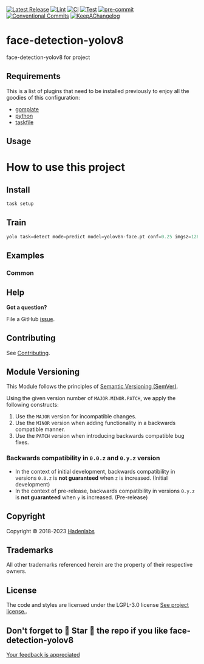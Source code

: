 <!--


  ** DO NOT EDIT THIS FILE
  **
  ** 1) Make all changes to `provision/generator/README.yaml`
  ** 2) Run`task readme` to rebuild this file.
  **
  ** (We maintain HUNDREDS of open source projects. This is how we maintain our sanity.)
  **


  -->

[![Latest Release](https://img.shields.io/github/release/luismayta/face-detection-yolov8)](https://github.com/luismayta/face-detection-yolov8/releases) [![Lint](https://img.shields.io/github/workflow/status/luismayta/face-detection-yolov8/lint-code)](https://github.com/luismayta/face-detection-yolov8/actions?workflow=lint-code) [![CI](https://img.shields.io/github/workflow/status/luismayta/face-detection-yolov8/ci)](https://github.com/luismayta/face-detection-yolov8/actions?workflow=ci) [![Test](https://img.shields.io/github/workflow/status/luismayta/face-detection-yolov8/test)](https://github.com/luismayta/face-detection-yolov8/actions?workflow=test) [![pre-commit](https://img.shields.io/badge/pre--commit-enabled-brightgreen?logo=pre-commit&logoColor=white)](https://github.com/pre-commit/pre-commit) [![Conventional Commits](https://img.shields.io/badge/Conventional%20Commits-1.0.0-yellow)](https://conventionalcommits.org) [![KeepAChangelog](https://img.shields.io/badge/changelog-Keep%20a%20Changelog%20v1.0.0-orange)](https://keepachangelog.com)

# face-detection-yolov8

face-detection-yolov8 for project

## Requirements

This is a list of plugins that need to be installed previously to enjoy all the goodies of this configuration:

- [gomplate](https://github.com/hairyhenderson/gomplate)
- [python](https://www.python.org)
- [taskfile](https://github.com/go-task/task)

## Usage

# How to use this project

## Install

```bash
task setup
```

## Train

```python
yolo task=detect mode=predict model=yolov8n-face.pt conf=0.25 imgsz=1280 line_thickness=1 max_det=1000 source=0

```

## Examples

<!-- Space: Projects -->
<!-- Parent: BaseTemplate -->
<!-- Title: Examples BaseTemplate -->
<!-- Label: Examples -->
<!-- Include: ./../disclaimer.md -->
<!-- Include: ac:toc -->

### Common

## Help

**Got a question?**

File a GitHub [issue](https://github.com/luismayta/face-detection-yolov8/issues).

## Contributing

See [Contributing](./docs/contributing.md).

## Module Versioning

This Module follows the principles of [Semantic Versioning (SemVer)](https://semver.org/).

Using the given version number of `MAJOR.MINOR.PATCH`, we apply the following constructs:

1. Use the `MAJOR` version for incompatible changes.
1. Use the `MINOR` version when adding functionality in a backwards compatible manner.
1. Use the `PATCH` version when introducing backwards compatible bug fixes.

### Backwards compatibility in `0.0.z` and `0.y.z` version

- In the context of initial development, backwards compatibility in versions `0.0.z` is **not guaranteed** when `z` is increased. (Initial development)
- In the context of pre-release, backwards compatibility in versions `0.y.z` is **not guaranteed** when `y` is increased. (Pre-release)

## Copyright

Copyright © 2018-2023 [Hadenlabs](https://hadenlabs.com)

## Trademarks

All other trademarks referenced herein are the property of their respective owners.

## License

The code and styles are licensed under the LGPL-3.0 license [See project license.](LICENSE).

## Don't forget to 🌟 Star 🌟 the repo if you like face-detection-yolov8

[Your feedback is appreciated](https://github.com/luismayta/face-detection-yolov8/issues)
